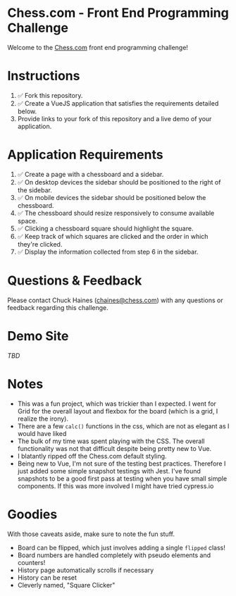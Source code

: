 # Chess.com - Front End Programming Challenge

Welcome to the [Chess.com](https://chess.com) front end programming challenge!

# Instructions
1. ✅ Fork this repository.
2. ✅ Create a VueJS application that satisfies the requirements detailed below.
3. Provide links to your fork of this repository and a live demo of your application.

# Application Requirements
1. ✅ Create a page with a chessboard and a sidebar.
2. ✅ On desktop devices the sidebar should be positioned to the right of the sidebar.
3. ✅ On mobile devices the sidebar should be positioned below the chessboard.
4. ✅ The chessboard should resize responsively to consume available space.
5. ✅ Clicking a chessboard square should highlight the square.
6. ✅ Keep track of which squares are clicked and the order in which they're clicked.
7. ✅ Display the information collected from step 6 in the sidebar.

# Questions & Feedback
Please contact Chuck Haines (chaines@chess.com) with any questions or feedback regarding this challenge.

# Demo Site

_TBD_

# Notes

- This was a fun project, which was trickier than I expected. I went for Grid for the overall layout and flexbox for the board (which is a grid, I realize the irony).
- There are a few `calc()` functions in the css, which are not as elegant as I would have liked
- The bulk of my time was spent playing with the CSS. The overall functionality was not that difficult despite being pretty new to Vue.
- I blatantly ripped off the Chess.com default styling.
- Being new to Vue, I'm not sure of the testing best practices. Therefore I just added some simple snapshot testings with Jest. I've found snapshots to be a good first pass at testing when you have small simple components. If this was more involved I might have tried cypress.io

# Goodies

With those caveats aside, make sure to note the fun stuff.

- Board can be flipped, which just involves adding a single `flipped` class!
- Board numbers are handled completely with pseudo elements and counters!
- History page automatically scrolls if necessary
- History can be reset
- Cleverly named, "Square Clicker"

